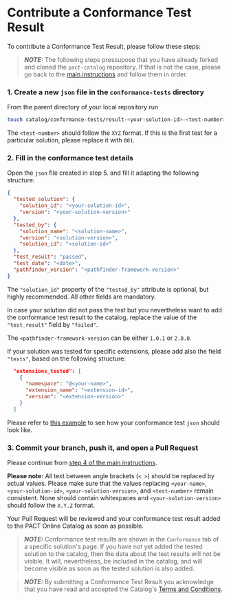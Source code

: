 # Contribute a Conformance Test Result

To contribute a Conformance Test Result, please follow these steps:

> **_NOTE:_** The following steps pressupose that you have already forked and cloned the `pact-catalog` repository. If that is not the case, please go back to the [main instructions](/README.md) and follow them in order.

### 1. Create a new `json` file in the `conformance-tests` directory

From the parent directory of your local repository run

```sh
touch catalog/conformance-tests/result-<your-solution-id>-<test-number>.json
```

The `<test-number>` should follow the `XYZ` format. If this is the first test for a particular solution, please replace it with `001`.

### 2. Fill in the conformance test details

Open the `json` file created in step 5. and fill it adapting the following structure:

```json
{
  "tested_solution": {
    "solution_id": "<your-solution-id>",
    "version": "<your-solution-version>"
  },
  "tested_by": {
    "solution_name": "<solution-name>",
    "version": "<solution-version>",
    "solution_id": "<solution-id>"
  },
  "test_result": "passed",
  "test_date": "<date>",
  "pathfinder_version": "<pathfinder-framework-version>"
}
```

The `"solution_id"` property of the `"tested_by"` attribute is optional, but highly recommended. All other fields are mandatory.

In case your solution did not pass the test but you nevertheless want to add the conformance test result to the catalog, replace the value of the `"test_result"` field by `"failed"`.

The `<pathfinder-framework-version` can be either `1.0.1` or `2.0.0`.

If your solution was tested for specific extensions, please add also the field `"tests"`, based on the following structure:

```json
  "extensions_tested": [
    {
      "namespace": "@<your-name>",
      "extension_name": "<extension-id>",
      "version": "<extension-version>"
    }
  ]
```

Please refer to [this example](./catalog/conformance-tests/result-example-solution-001.json) to see how your conformance test `json` should look like.

### 3. Commit your branch, push it, and open a Pull Request

Please continue from [step 4 of the main instructions](/README.md#4-commit-and-push-your-branch).

<strong>Please note:</strong> All text between angle brackets (`< >`) should be replaced by actual values. Please make sure that the values replacing `<your-name>`, `<your-solution-id>`, `<your-solution-version>`, and `<test-number>` remain consistent. None should contain whitespaces and `<your-solution-version>` should follow the `X.Y.Z` format.

Your Pull Request will be reviewed and your conformance test result added to the PACT Online Catalog as soon as possible.

> **_NOTE:_** Conformance test results are shown in the `Conformance` tab of a specific solution's page. If you have not yet added the tested solution to the catalog, then the data about the test results will not be visible. It will, nevertheless, be included in the catalog, and will become visible as soon as the tested solution is also added.

> **_NOTE:_** By submitting a Conformance Test Result you acknowledge that you have read and accepted the Catalog's [Terms and Conditions](/catalog/legal/TERMSANDCONDITIONS.md).
